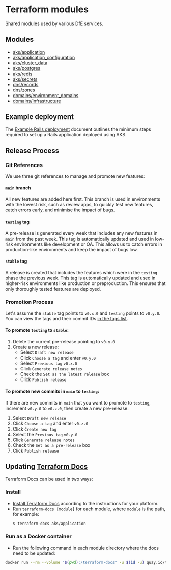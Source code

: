 # Terraform modules

Shared modules used by various DfE services.

## Modules

- [aks/application](aks/application)
- [aks/application_configuration](aks/application_configuration)
- [aks/cluster_data](aks/cluster_data)
- [aks/postgres](aks/postgres)
- [aks/redis](aks/redis)
- [aks/secrets](aks/secrets)
- [dns/records](dns/records)
- [dns/zones](dns/zones)
- [domains/environment_domains](domains/environment_domains)
- [domains/infrastructure](domains/infrastructure)


## Example deployment

The [Example Rails deployment](EXAMPLE.md) document outlines the minimum steps required to set up a Rails application deployed using AKS.

## Release Process

### Git References
We use three git references to manage and promote new features:

#### `main` branch
All new features are added here first. This branch is used in environments with the lowest risk, such as review apps, to quickly test new features, catch errors early, and minimise the impact of bugs.

#### `testing` tag
A pre-release is generated every week that includes any new features in `main` from the past week. This tag is automatically updated and used in low-risk environments like development or QA. This allows us to catch errors in production-like environments and keep the impact of bugs low.

#### `stable` tag
A release is created that includes the features which were in the `testing` phase the previous week. This tag is automatically updated and used in higher-risk environments like production or preproduction. This ensures that only thoroughly tested features are deployed.

### Promotion Process
Let's assume the `stable` tag points to `v0.x.0` and `testing` points to `v0.y.0`. You can view the tags and their commit IDs [in the tags list](https://github.com/DFE-Digital/terraform-modules/tags).

#### To promote `testing` to `stable`:
1. Delete the current pre-release pointing to `v0.y.0`
1. Create a new release:
    - Select `Draft new release`
    - Click `Choose a tag` and enter `v0.y.0`
    - Select `Previous tag` `v0.x.0`
    - Click `Generate release notes`
    - Check the `Set as the latest release` box
    - Click `Publish release`

#### To promote new commits in `main` to `testing`:
If there are new commits in `main` that you want to promote to `testing`, increment `v0.y.0` to `v0.z.0`, then create a new pre-release:
1. Select `Draft new release`
1. Click `Choose a tag` and enter `v0.z.0`
1. Click `Create new tag`
1. Select the `Previous tag` `v0.y.0`
1. Click `Generate release notes`
1. Check the `Set as a pre-release` box
1. Click `Publish release`

## Updating [Terraform Docs]

Terraform Docs can be used in two ways:
### Install

- [Install Terraform Docs] according to the instructions for your platform.
- Run `terraform-docs [module]` for each module, where `module` is the path, for example:
  ```sh
  $ terraform-docs aks/application
  ```

[Terraform Docs]: https://terraform-docs.io/
[Install Terraform Docs]: https://terraform-docs.io/user-guide/installation/

### Run as a Docker container

- Run the following command in each module directory where the docs need to be updated:

```sh
docker run --rm --volume "$(pwd):/terraform-docs" -u $(id -u) quay.io/terraform-docs/terraform-docs:0.16.0 markdown /terraform-docs > tfdocs.md
```
